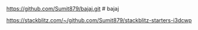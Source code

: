 https://github.com/Sumit879/bajaj.git # bajaj

https://stackblitz.com/~/github.com/Sumit879/stackblitz-starters-i3dcwp
